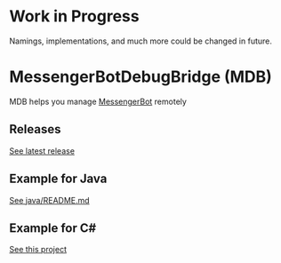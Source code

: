 # Work in Progress
Namings, implementations, and much more could be changed in future.
# MessengerBotDebugBridge (MDB)
MDB helps you manage [MessengerBot](https://play.google.com/store/apps/details?id=com.xfl.msgbot) remotely

## Releases
[See latest release](https://github.com/VioletXF/MessengerBotDebugBridge/releases)

## Example for Java

[See java/README.md](https://github.com/VioletXF/MessengerBotDebugBridge/tree/master/java/README.md)

## Example for C#

[See this project](https://github.com/VioletXF/DebugRoomCompanion)

